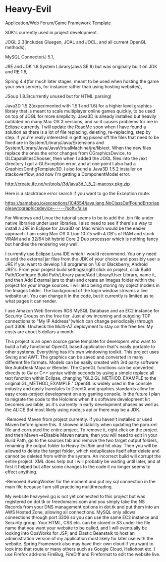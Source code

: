 # Heavy-Evil
Application/Web Forum/Game Framework Template

SDK's currently used in project development. 

JOGL 2.3(includes Gluegen, JOAL and JOCL, and all current OpenGL methods),

MySQL Connector/J 5.1,

JRE and JDK 1.8 System Library(Java SE 8) but was originally built on JDK and RE 1.6,

Spring 4.4(for much later stages, meant to be used when hosting the game your own servers, for instance rather than using hosting websites),

JSoup 1.8.3(currently unused but for HTML parsing)


Java3D 1.5.2(experimented with 1.5.1 and 1.6) for a higher level graphics library that is meant to scale multiplayer online games quickly, to be used on top of JOGL for more simplicity. Java3D is already installed but heavily outdated on many Mac OS X versions, and so it causes problems for me in Eclipse currently. I will update the ReadMe soon when I have found a solution as there is a lot of file replacing, deleting, re-replacing, step by step. If you're really interested in getting pissed off the files that need to be fixed are in System/Library/Java/Extensions and System/Library/Java/JavaVirtualMachine/jre/lib/ext. When the new files replace the ones the error changes from CGraphicsDevice, to GLCapabilitesChooser, then when I added the JOGL files into the /ext directory I got a GLException error, and at one point I also had a GraphicsConfigTemplate3D. I also found a Java3D 1.5.2 installer on stackoverflow, and now I'm getting a ComponentModel error. 

http://create.ife.no/vr/tools/j3d/java3d_1_5_2-macosx.pkg.zip

Here is a stacktrace error search if you want to go the Exception route. 

https://samebug.io/exceptions/104654/java.lang.NoClassDefFoundError/appleawtcgraphicsdevice------?soft=false

For Windows and Linux the tutorial seems to be to add the .bin file under native libraries under user libraries. I also need to see if there's a way to install a JRE in Eclipse for Java3D on Mac which would be the easier approach. I am using Mac OS X Lion 10.7.5 with 4 GB's of RAM and stock VRAM and a 32/64 bit hybrid Core 2 Duo processor which is nothing fancy but handles the rendering very well.

I currently use Eclipse Luna IDE which I would recommend. You only need to add the external jar files from the JDK of your choice and possibly user a JRE if you want to develop 1.8 programs on 1.6 or Blackberry, Android JRE's. From your project build settings(right click on project, click Build Path/Configure Build Path/Library pane/Add Library/User Library, name it, and then Add External jars to that) and create an Images folder within the project for your image sources. I will also being storing my object models in the Images folder. The background of the login window streams a live website url. You can change it in the code, but it currently is limited as to what pages it can render.   

I use Amazon Web Services RDS MySQL Database and an EC2 instance for Security Groups on the free tier. Just allow incoming and outgoing TCP connections to "My IP Address"(which can change periodically) through port 3306. Uncheck the Multi-AZ deployment to stay on the free tier. My costs are about 5 dollars a month.  

This project is an open source game template for developers who want to build a fully functional OpenGL based application that's easily portable to other systems. Everything has it's own windowing toolkit. This project uses Swing and AWT. The graphics can be saved and converted in many different file formats. Models can be easily created with 3rd party software like AutoDesk Maya or Blender. The OpenGL functions can be converted directly to C# or C++ syntax within seconds by using a simple replace all text function within Eclipse, changing "GL2.GL_METHOD_EXAMPLE to the original GL_METHOD_EXAMPLE." OpenGL is widely used in the console industry and easily translates to DirectX and graphics standards allow for easy cross-project development on any gaming console. In the future I plan to migrate the code to the Hololens when it's software development kit becomes available, as it's currently in early development phases as well as the ALICE Bot most likely using node.js api or there may be a JDK. 

  -Removed Maven from project currently. If you haven't installed or used Maven before ignore this. It showed instability when updating the pom.xml file and corrupted the entire project. To remove it, right click on the project and then Maven-->Disable Maven nature, then you will need to edit in your Build Path, go to the sources tab and remove the two target output folders, renaming the output folder to Heavy Evil/bin and hit okay. Then you will be allowed to delete the target folder, which reduplicates itself after delete and cannot be deleted from within the system. An incorrect build will corrupt the entire project. XML does help but I will probably be waiting until later, and at first it helped but after some changes to the code it no longer seems to effect anything. 
  
  -Removed SwingWorker for the moment and put my sql connection in the main file because I am still practicing multithreading.
  
  My website heavyevil.gq is not yet connected to this project but was registered on dot.tk or freedomains.com and you simply take the NS Records from your DNS management options in dot.tk and put them into an AWS Hosted Zone, allowing all connections. MySQL only allows connections through port 3306 so you can use the same EC2 instance and Security group. Your HTML, CSS etc. can be stored in S3 under the file name that you want your website to be called, and I will eventually be looking into OpsWorks for JSP, and Elastic Beanstalk to host an administration version of my application most likely for later use with the website. Spring Framework also may have their own cloud if you want to look into that route or many others such as Google Cloud, Heliohost etc. I use Firefox add-ons FireBug, FireDiff and Fireformat to edit the website live. 

